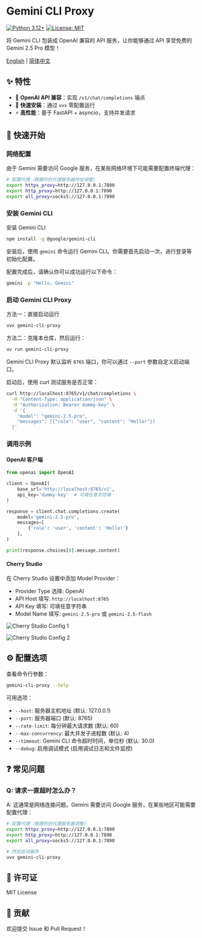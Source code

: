 # Gemini CLI Proxy

[![Python 3.12+](https://img.shields.io/badge/python-3.12+-blue.svg)](https://www.python.org/downloads/)
[![License: MIT](https://img.shields.io/badge/License-MIT-yellow.svg)](https://opensource.org/licenses/MIT)

将 Gemini CLI 包装成 OpenAI 兼容的 API 服务，让你能够通过 API 享受免费的 Gemini 2.5 Pro 模型！

[English](./README.md) | [简体中文](./README_zh.md)

## ✨ 特性

- 🔌 **OpenAI API 兼容**：实现 `/v1/chat/completions` 端点
- 🚀 **快速安装**：通过 `uvx` 零配置运行
- ⚡ **高性能**：基于 FastAPI + asyncio，支持并发请求

## 🚀 快速开始

### 网络配置

由于 Gemini 需要访问 Google 服务，在某些网络环境下可能需要配置终端代理：

```bash
# 配置代理（根据你的代理服务器地址调整）
export https_proxy=http://127.0.0.1:7890
export http_proxy=http://127.0.0.1:7890  
export all_proxy=socks5://127.0.0.1:7890
```

### 安装 Gemini CLI

安装 Gemini CLI
```bash
npm install -g @google/gemini-cli
```

安装后，使用 `gemini` 命令运行 Gemini CLI。你需要首先启动一次，进行登录等初始化配置。

配置完成后，请确认你可以成功运行以下命令：

```bash
gemini -p "Hello, Gemini"
```

### 启动 Gemini CLI Proxy

方法一：直接启动运行
```bash
uvx gemini-cli-proxy
```

方法二：克隆本仓库，然后运行：
```bash
uv run gemini-cli-proxy
```

Gemini CLI Proxy 默认监听 `8765` 端口，你可以通过 `--port` 参数自定义启动端口。

启动后，使用 curl 测试服务是否正常：

```bash
curl http://localhost:8765/v1/chat/completions \
  -H "Content-Type: application/json" \
  -H "Authorization: Bearer dummy-key" \
  -d '{
    "model": "gemini-2.5-pro",
    "messages": [{"role": "user", "content": "Hello!"}]
  }'
```

### 调用示例

#### OpenAI 客户端

```python
from openai import OpenAI

client = OpenAI(
    base_url='http://localhost:8765/v1',
    api_key='dummy-key'  # 可填任意字符串
)

response = client.chat.completions.create(
    model='gemini-2.5-pro',
    messages=[
        {'role': 'user', 'content': 'Hello!'}
    ],
)

print(response.choices[0].message.content)
```

#### Cherry Studio

在 Cherry Studio 设置中添加 Model Provider：
- Provider Type 选择: OpenAI
- API Host 填写: `http://localhost:8765`
- API Key 填写: 可填任意字符串
- Model Name 填写: `gemini-2.5-pro` 或 `gemini-2.5-flash`

![Cherry Studio Config 1](./img/cherry-studio-1.jpg)

![Cherry Studio Config 2](./img/cherry-studio-2.jpg)

## ⚙️ 配置选项

查看命令行参数：

```bash
gemini-cli-proxy --help
```

可用选项：
- `--host`: 服务器主机地址 (默认: 127.0.0.1)
- `--port`: 服务器端口 (默认: 8765)
- `--rate-limit`: 每分钟最大请求数 (默认: 60)
- `--max-concurrency`: 最大并发子进程数 (默认: 4)
- `--timeout`: Gemini CLI 命令超时时间，单位秒 (默认: 30.0)
- `--debug`: 启用调试模式 (启用调试日志和文件监控)

## ❓ 常见问题

### Q: 请求一直超时怎么办？

A: 这通常是网络连接问题。Gemini 需要访问 Google 服务，在某些地区可能需要配置代理：

```bash
# 配置代理（根据你的代理服务器调整）
export https_proxy=http://127.0.0.1:7890
export http_proxy=http://127.0.0.1:7890
export all_proxy=socks5://127.0.0.1:7890

# 然后启动服务
uvx gemini-cli-proxy
```

## 📄 许可证

MIT License

## 🤝 贡献

欢迎提交 Issue 和 Pull Request！